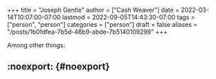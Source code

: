 +++
title = "Joseph Gentle"
author = ["Cash Weaver"]
date = 2022-03-14T10:07:00-07:00
lastmod = 2022-09-05T14:43:30-07:00
tags = ["person", "person"]
categories = ["person"]
draft = false
aliases = "/posts/1b0fdfea-7b5d-46b9-abde-7b5140109299"
+++

Among other things:


## :noexport: {#noexport}

